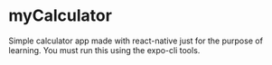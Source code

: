 # myCalculator
Simple calculator app made with react-native just for the purpose of learning.
You must run this using the expo-cli tools.
